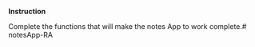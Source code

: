 **Instruction**

Complete the functions that will make the notes App to work complete.# notesApp-RA

